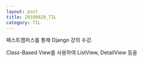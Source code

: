 ```yaml
---
layout: post
title: 20190828_TIL
category: TIL
---
```


패스트캠퍼스를 통해 Django 강의 수강.

Class-Based View를 사용하여 ListView, DetailView 등을 

